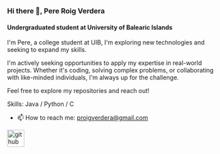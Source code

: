 ### Hi there 👋, Pere Roig Verdera
#### Undergraduated student at University of Balearic Islands

I'm Pere, a college student at UIB, I'm exploring new technologies and seeking to expand my skills.

I'm actively seeking opportunities to apply my expertise in real-world projects. Whether it's coding, solving complex problems, or collaborating with like-minded individuals, I'm always up for the challenge.

Feel free to explore my repositories and reach out!

Skills: Java / Python / C

- 📫 How to reach me: proigverdera@gmail.com 


[<img src='https://cdn.jsdelivr.net/npm/simple-icons@3.0.1/icons/github.svg' alt='github' height='40'>](https://github.com/PRoigV)  
